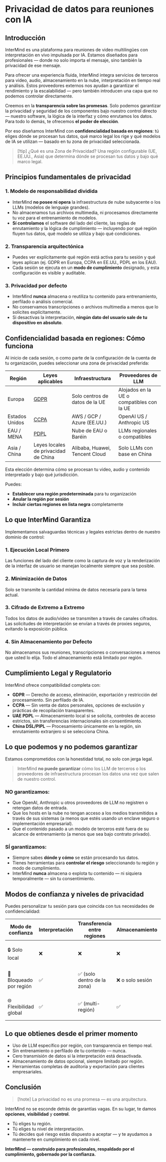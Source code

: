 # Privacidad de datos para reuniones con IA

## Introducción

InterMind es una plataforma para reuniones de video multilingües con interpretación en vivo impulsada por IA. Estamos diseñados para profesionales — donde no solo importa el mensaje, sino también la privacidad de ese mensaje.

Para ofrecer una experiencia fluida, InterMind integra servicios de terceros para video, audio, almacenamiento en la nube, interpretación en tiempo real y análisis. Estos proveedores externos nos ayudan a garantizar el rendimiento y la escalabilidad — pero también introducen una capa que no podemos controlar directamente.

Creemos en la **transparencia sobre las promesas**. Solo podemos garantizar la privacidad y seguridad de los componentes bajo nuestro control directo — nuestro software, la lógica de la interfaz y cómo enrutamos los datos. Para todo lo demás, te ofrecemos **el poder de elección**.

Por eso diseñamos InterMind con **confidencialidad basada en regiones**: tú eliges dónde se procesan tus datos, qué marco legal los rige y qué modelos de IA se utilizan — basado en tu zona de privacidad seleccionada.

> [!tip] ¿Qué es una Zona de Privacidad?
> Una región configurable (UE, EE.UU., Asia) que determina dónde se procesan tus datos y bajo qué marco legal.

## Principios fundamentales de privacidad

### 1. **Modelo de responsabilidad dividida**

- InterMind **no posee ni opera** la infraestructura de nube subyacente o los LLMs (modelos de lenguaje grandes).
- No almacenamos tus archivos multimedia, ni procesamos directamente tu voz para el entrenamiento de modelos.
- **Sí controlamos** el software del lado del cliente, las reglas de enrutamiento y la lógica de cumplimiento — incluyendo por qué región fluyen tus datos, qué modelo se utiliza y bajo qué condiciones.

### 2. **Transparencia arquitectónica**

- Puedes ver explícitamente qué región está activa para tu sesión y qué leyes aplican (ej. GDPR en Europa, CCPA en EE.UU., PDPL en los EAU).
- Cada sesión se ejecuta en un **modo de cumplimiento** designado, y esta configuración es visible y auditable.

### 3. **Privacidad por defecto**

- InterMind **nunca** almacena o reutiliza tu contenido para entrenamiento, perfilado o análisis comercial.
- No conservamos transcripciones o archivos multimedia a menos que lo solicites explícitamente.
- Si desactivas la interpretación, **ningún dato del usuario sale de tu dispositivo en absoluto**.

## Confidencialidad basada en regiones: Cómo funciona

Al inicio de cada sesión, o como parte de la configuración de la cuenta de tu organización, puedes seleccionar una zona de privacidad preferida:

| Región        | Leyes aplicables                                                                               | Infraestructura                 | Proveedores de LLM              |
| ------------- | --------------------------------------------------------------------------------------------- | ------------------------------ | -------------------------- |
| Europa        | [GDPR](https://gdpr.eu)                                                                       | Solo centros de datos de la UE           | Alojados en la UE o compatibles con la UE  |
| Estados Unidos | [CCPA](https://oag.ca.gov/privacy/ccpa)                                                       | AWS / GCP / Azure (EE.UU.)         | OpenAI US / Anthropic US   |
| EAU / MENA    | [PDPL](https://www.signzy.com/data-privacy-laws-in-the-uae-2025-everything-you-need-to-know/) | Nube de EAU o Baréin           | LLMs regionales o compatibles |
| Asia / China  | Leyes locales de privacidad de China                                                                    | Alibaba, Huawei, Tencent Cloud | Solo LLMs con base en China      |

Esta elección determina cómo se procesan tu video, audio y contenido interpretado y bajo qué jurisdicción.

Puedes:

- **Establecer una región predeterminada** para tu organización
- **Anular la región por sesión**
- **Incluir ciertas regiones en lista negra** completamente

## Lo que InterMind Garantiza

Implementamos salvaguardas técnicas y legales estrictas dentro de nuestro dominio de control:

### 1. **Ejecución Local Primero**

Las funciones del lado del cliente como la captura de voz y la renderización de la interfaz de usuario se manejan localmente siempre que sea posible.

### 2. **Minimización de Datos**

Solo se transmite la cantidad mínima de datos necesaria para la tarea actual.

### 3. **Cifrado de Extremo a Extremo**

Todos los datos de audio/video se transmiten a través de canales cifrados. Las solicitudes de interpretación se envían a través de proxies seguros, evitando la exposición pública.

### 4. **Sin Almacenamiento por Defecto**

No almacenamos sus reuniones, transcripciones o conversaciones a menos que usted lo elija. Todo el almacenamiento está limitado por región.

## Cumplimiento Legal y Regulatorio

InterMind ofrece compatibilidad completa con:

- **GDPR** — Derecho de acceso, eliminación, exportación y restricción del procesamiento. Sin perfilado de IA.
- **CCPA** — Sin venta de datos personales, opciones de exclusión y prácticas de recopilación transparentes.
- **UAE PDPL** — Almacenamiento local si se solicita, controles de acceso estrictos, sin transferencias internacionales sin consentimiento.
- **China DSL/PIPL** — Procesamiento únicamente en la región, sin enrutamiento extranjero si se selecciona China.

## Lo que podemos y no podemos garantizar

Estamos comprometidos con la honestidad total, no solo con jerga legal.

> InterMind **no puede garantizar** cómo los LLM de terceros o los proveedores de infraestructura procesan los datos una vez que salen de nuestro control.

### NO garantizamos:

- Que OpenAI, Anthropic u otros proveedores de LLM no registren o retengan datos de entrada.
- Que los hosts en la nube no tengan acceso a los medios transmitidos a través de sus sistemas (a menos que estés usando un enclave seguro o implementación empresarial).
- Que el contenido pasado a un modelo de terceros esté fuera de su alcance de entrenamiento (a menos que sea bajo contrato privado).

### SÍ garantizamos:

- Siempre sabes **dónde y cómo** se están procesando tus datos.
- Tienes herramientas para **controlar el riesgo** seleccionando tu región y modo de cumplimiento.
- InterMind **nunca** almacena o explota tu contenido — ni siquiera temporalmente — sin tu consentimiento.

## Modos de confianza y niveles de privacidad

Puedes personalizar tu sesión para que coincida con tus necesidades de confidencialidad:

| Modo de confianza | Interpretación | Transferencia entre regiones | Almacenamiento     | Mejor para                                    |
| ----------------- | -------------- | ---------------------------- | ------------------ | --------------------------------------------- |
| 🔒 Solo local     | ❌             | ❌                           | ❌                 | Legal, gobierno, revisiones internas         |
| 🔐 Bloqueado por región | ✅       | ✅ (solo dentro de la zona)  | ❌ o solo sesión   | Salud, finanzas, recursos humanos            |
| 🌐 Flexibilidad global | ✅        | ✅ (multi-región)            | ✅                 | Soporte, ventas, equipos multinacionales     |

## Lo que obtienes desde el primer momento

- Uso de LLM específico por región, con transparencia en tiempo real.
- Sin entrenamiento o perfilado de tu contenido — nunca.
- Cero transmisión de datos si la interpretación está desactivada.
- Almacenamiento de datos opcional, siempre limitado por región.
- Herramientas completas de auditoría y exportación para clientes empresariales.

## Conclusión

> [!note] La privacidad no es una promesa — es una arquitectura.

InterMind no se esconde detrás de garantías vagas. En su lugar, te damos **opciones**, **visibilidad** y **control**.

- Tú eliges tu región.
- Tú eliges tu nivel de interpretación.
- Tú decides qué riesgo estás dispuesto a aceptar — y te ayudamos a mantenerte en cumplimiento en cada nivel.

**InterMind — construido para profesionales, respaldado por el cumplimiento, gobernado por la confianza.**